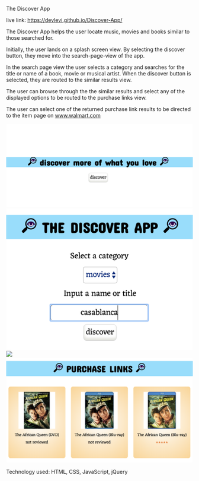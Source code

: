 The Discover App

live link: https://devlevi.github.io/Discover-App/

The Discover App helps the user locate  music, movies and books similar to those searched for.

Initially, the user lands on a splash screen view. By selecting the discover button, they move into the search-page-view of the app.

In the search page view the user selects a category and searches for the title or name of a book, movie or musical artist. When the discover button is selected, they are routed to the similar results view.

The user can browse through the the similar results and select any of the displayed options to be routed to the purchase links view.

The user can select one of the returned purchase link results to be directed to the item page on www.walmart.com

![](images/splashPageView.png)
![](images/searchPageView.png)
![](images/similarResultsPageView.png)
![](images/purchaseLinksPageView.png)

Technology used: HTML, CSS, JavaScript, jQuery
